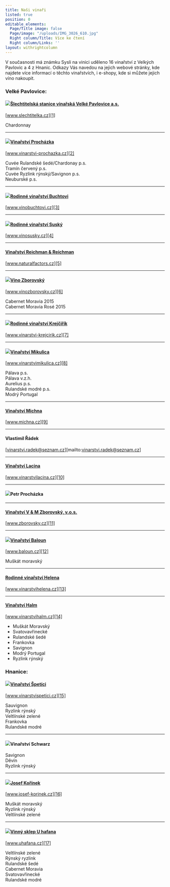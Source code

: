 ```yaml
---
title: Naši vinaři
listed: true
position: 0
editable_elements:
  Page/Title image: false
  Page/image: "/uploads/IMG_3026_610.jpg"
  Right column/Title: Více ke čtení
  Right column/Links: ''
layout: withrightcolumn
---
```

V současnosti má známku Sysli na vinici uděleno 16 vinařství z Velkých
Pavlovic a 4 z Hnanic. Odkazy Vás navedou na jejich webové stránky, kde
najdete více informací o těchto vinařstvích, i e-shopy, kde si můžete
jejich víno nakoupit.

### Velké Pavlovice:

#### [![](/uploads/IMG_2970_slechtitelka.jpg)Šlechtitelská stanice vinařská Velké Pavlovice a.s.][1]

[www.slechtitelka.cz][1]

Chardonnay

---

#### [![](/uploads/IMG_2973_300.jpg)Vinařství Procházka][2]

[www.vinarstvi-prochazka.cz][2]

Cuvée Rulandské šedé/Chardonay p.s.  
Tramín červený p.s.  
Cuvée Ryzlink rýnský/Savignon p.s.  
Neuburské p.s.

---

#### [![](/uploads/IMG_2981_buchtovi.jpg)Rodinné vinařství Buchtovi][3]

[www.vinobuchtovi.cz][3]

---

#### [![](/uploads/IMG_2986.jpg)Rodinné vinařství Suský][4]

[www.vinosusky.cz][4]

---

#### [Vinařství Reichman & Reichman][5]

[www.naturalfactors.cz][5]

---

#### [![](/uploads/IMG_2995_lzborovsky_300.jpg)Víno Zborovský][6]

[www.vinozborovsky.cz][6]

Cabernet Moravia 2015  
Cabernet Moravia Rosé 2015

---

#### [![](/uploads/IMG_3007_krejcirik_a_300.jpg)Rodinné vinařství Krejčiřík][7]

[www.vinarstvi-krejcirik.cz][7]

---

#### [![](/uploads/VP_Mikulica_IMGP9275_300.jpg)Vinařství Mikulica][8]

[www.vinarstvimikulica.cz][8]

Pálava p.s.  
Pálava v.z.h.  
Aurelius p.s.  
Rulandské modré p.s.  
Modrý Portugal

---

#### [Vinařství Michna][9]

[www.michna.cz][9]

---

#### Vlastimil Řádek

[vinarstvi.radek@seznam.cz][mailto:vinarstvi.radek@seznam.cz]

---

#### [Vinařství Lacina][10]

[www.vinarstvilacina.cz][10]

--- 

#### ![](/uploads/IMG_3020.jpg)Petr Procházka

---

#### [Vinařství V & M Zborovský, v.o.s.][11]

[www.zborovsky.cz][11]

---

#### [![](/uploads/IMG_3016_baloun_300.jpg)Vinařství Baloun][12]

[www.baloun.cz][12]

Muškát moravský

---

#### [Rodinné vinařství Helena][13]

[www.vinarstvihelena.cz][13]

---

#### [Vinařství Halm][14]

[www.vinarstvihalm.cz][14]

* Muškát Moravský
* Svatovavřinecké
* Rulandské šedé
* Frankovka
* Savignon
* Modrý Portugal
* Ryzlink rýnský

### Hnanice:

#### [![](/uploads/IMG_6105_300.JPG)Vinařství Špetíci][15]

[www.vinarstvispetici.cz][15]

Sauvignon  
Ryzlink rýnský  
Veltlínské zelené  
Frankovka  
Rulandské modré

---

#### ![](/uploads/IMG_6094_b_300.JPG)Vinařství Schwarz

Savignon  
Děvín  
Ryzlink rýnský

---

#### [![](/uploads/H_Ko__nek_Vinice_To_na_300.JPG)Josef Kořínek][16]

[www.josef-korinek.cz][16]

Muškát moravský  
Ryzlink rýnský  
Veltlínské zelené

---

#### [![](/uploads/U_HAFANA_VINOBRANI_300.jpg)Vinný sklep U hafana][17]

[www.uhafana.cz][17]

Veltlínské zelené  
Rýnský ryzlink  
Rulandské šedé  
Cabernet Moravia  
Svatovavřinecké  
Rulandské modré


[1]: http://www.slechtitelka.cz "Šlechtitelka"
[2]: http://www.vinarstvi-prochazka.cz "Vinařství Procházka"
[3]: http://www.vinobuchtovi.cz "Vinařství Buchtovi"
[4]: http://www.vinosusky.cz "Vinařství Suský"
[5]: http://www.naturalfactors.cz "Vinařství Reichman"
[6]: http://www.vinozborovsky.cz "Víno Zborovský"
[7]: http://www.vinarstvi-krejcirik.cz "Vinařství Krejčiřík"
[8]: https://www.vinarstvimikulica.cz "Vinařství Mikulica"
[9]: http://www.michna.cz "Vinařství Michna"
[10]: http://www.vinarstvilacina.cz/ "Vinařství Lacina"
[11]: http://www.zborovsky.cz "Zborovsky"
[12]: http://www.baloun.cz "Vinařství Baloun"
[13]: http://www.vinarstvihelena.cz
[14]: http://www.vinarstvihalm.cz
[15]: http://www.vinarstvispetici.cz
[16]: http://www.josef-korinek.cz
[17]: http://www.uhafana.cz
